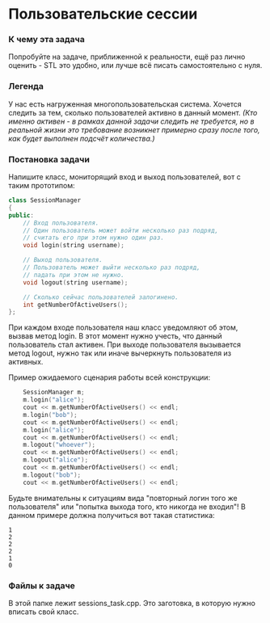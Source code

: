 # Пользовательские сессии

### К чему эта задача

Попробуйте на задаче, приближенной к реальности, ещё раз лично оценить - STL это удобно, или лучше всё писать самостоятельно с нуля.


### Легенда

У нас есть нагруженная многопользовательская система. Хочется следить за тем, сколько пользователей активно в данный момент. *(Кто именно активен - в рамках данной задачи следить не требуется, но в реальной жизни это требование возникнет примерно сразу после того, как будет выполнен подсчёт количества.)*


### Постановка задачи

Напишите класс, мониторящий вход и выход пользователей, вот с таким прототипом:

```cpp
class SessionManager
{
public:
    // Вход пользователя.
    // Один пользователь может войти несколько раз подряд, 
    // считать его при этом нужно один раз.
    void login(string username);

    // Выход пользователя.
    // Пользователь может выйти несколько раз подряд, 
    // падать при этом не нужно.
    void logout(string username);

    // Сколько сейчас пользователей залогинено.
    int getNumberOfActiveUsers();
};
```

При каждом входе пользователя наш класс уведомляют об этом, вызвав метод login. В этот момент нужно учесть, что данный пользователь стал активен. При выходе пользователя вызывается метод logout, нужно так или иначе вычеркнуть пользователя из активных.


Пример ожидаемого сценария работы всей конструкции:
```cpp
    SessionManager m;
    m.login("alice");
    cout << m.getNumberOfActiveUsers() << endl;
    m.login("bob");
    cout << m.getNumberOfActiveUsers() << endl;
    m.login("alice");
    cout << m.getNumberOfActiveUsers() << endl;
    m.logout("whoever");
    cout << m.getNumberOfActiveUsers() << endl;
    m.logout("alice");
    cout << m.getNumberOfActiveUsers() << endl;
    m.logout("bob");
    cout << m.getNumberOfActiveUsers() << endl;
```

Будьте внимательны к ситуациям вида "повторный логин того же пользователя" или "попытка выхода того, кто никогда не входил"! В данном примере должна получиться вот такая статистика:
```
1
2
2
2
1
0
```

### Файлы к задаче

В этой папке лежит sessions\_task.cpp. Это заготовка, в которую нужно вписать свой класс.
